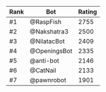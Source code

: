 Rank|Bot|Rating
---|---|---
#1|@RaspFish|2755
#2|@Nakshatra3|2500
#3|@NilatacBot|2409
#4|@OpeningsBot|2335
#5|@anti-bot|2146
#6|@CatNail|2133
#7|@pawnrobot|1901
